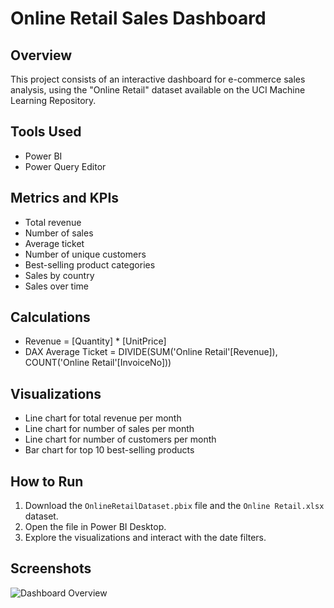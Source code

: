# Online Retail Sales Dashboard

## Overview
This project consists of an interactive dashboard for e-commerce sales analysis, using the "Online Retail" dataset available on the UCI Machine Learning Repository.

## Tools Used
- Power BI
- Power Query Editor

## Metrics and KPIs
- Total revenue
- Number of sales
- Average ticket
- Number of unique customers
- Best-selling product categories
- Sales by country
- Sales over time

## Calculations
- Revenue = [Quantity] * [UnitPrice]
- DAX Average Ticket = DIVIDE(SUM('Online Retail'[Revenue]), COUNT('Online Retail'[InvoiceNo]))

## Visualizations
- Line chart for total revenue per month
- Line chart for number of sales per month
- Line chart for number of customers per month
- Bar chart for top 10 best-selling products

## How to Run
1. Download the `OnlineRetailDataset.pbix` file and the `Online Retail.xlsx` dataset.
2. Open the file in Power BI Desktop.
3. Explore the visualizations and interact with the date filters.

## Screenshots
![Dashboard Overview](data-portifoio/Dashboards/OnlineRetailDataset/Screenshot.png)

